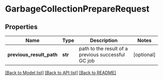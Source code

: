 # GarbageCollectionPrepareRequest


## Properties
Name | Type | Description | Notes
------------ | ------------- | ------------- | -------------
**previous_result_path** | **str** | path to the result of a previous successful GC job | [optional] 

[[Back to Model list]](../README.md#documentation-for-models) [[Back to API list]](../README.md#documentation-for-api-endpoints) [[Back to README]](../README.md)


